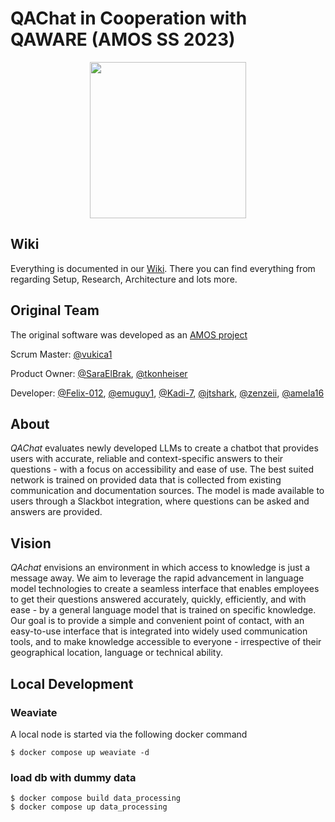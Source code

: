 # QAChat in Cooperation with QAWARE (AMOS SS 2023)

<p align="center">
  <img src="./QAChat/assets/QAware.png" alt="" width="250"/>
</p>

## Wiki
Everything is documented in our [Wiki](https://github.com/qaware/amos2023ss03-qachat/wiki). There you can find everything from regarding Setup, Research, Architecture and lots more.

## Original Team
The original software was developed as an [AMOS project](https://oss.cs.fau.de/teaching/the-amos-project/) 

Scrum Master: [@vukica1](https://github.com/vukica1)

Product Owner: [@SaraElBrak](https://github.com/SaraElBrak), [@tkonheiser](https://github.com/tkonheiser)

Developer: [@Felix-012](https://github.com/Felix-012), [@emuguy1](https://github.com/emuguy1), [@Kadi-7](https://github.com/Kadi-7), [@jtshark](https://github.com/jtshark), [@zenzeii](https://github.com/zenzeii), [@amela16](https://github.com/amela16)

## About
*QAChat* evaluates newly developed LLMs to create a chatbot that provides users with accurate, reliable and context-specific answers to their questions - with a focus on accessibility and ease of use. The best suited network is trained on provided data that is collected from existing communication and documentation sources. The model is made available to users through a Slackbot integration, where questions can be asked and answers are provided.

## Vision
*QAchat* envisions an environment in which access to knowledge is just a message away. We aim to leverage the rapid advancement in language model technologies to create a seamless interface that enables employees to get their questions answered accurately, quickly, efficiently, and with ease - by a general language model that is trained on specific knowledge. Our goal is to provide a simple and convenient point of contact, with an easy-to-use interface that is integrated into widely used communication tools, and to make knowledge accessible to everyone - irrespective of their geographical location, language or technical ability.

## Local Development

### Weaviate

A local node is started via the following docker command

```shell
$ docker compose up weaviate -d
```

### load db with dummy data

```shell
$ docker compose build data_processing
$ docker compose up data_processing
```
